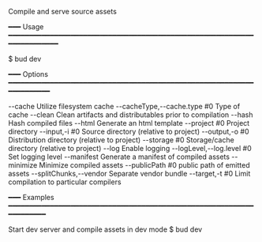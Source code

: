 Compile and serve source assets

━━━ Usage ━━━━━━━━━━━━━━━━━━━━━━━━━━━━━━━━━━━━━━━━━━━━━━━━━━━━━━━━━━━━━━━━━━━━━━━

$ bud dev

━━━ Options ━━━━━━━━━━━━━━━━━━━━━━━━━━━━━━━━━━━━━━━━━━━━━━━━━━━━━━━━━━━━━━━━━━━━━

  --cache                        Utilize filesystem cache
  --cacheType,--cache.type #0    Type of cache
  --clean                        Clean artifacts and distributables prior to compilation
  --hash                         Hash compiled files
  --html                         Generate an html template
  --project #0                   Project directory
  --input,-i #0                  Source directory (relative to project)
  --output,-o #0                 Distribution directory (relative to project)
  --storage #0                   Storage/cache directory (relative to project)
  --log                          Enable logging
  --logLevel,--log.level #0      Set logging level
  --manifest                     Generate a manifest of compiled assets
  --minimize                     Minimize compiled assets
  --publicPath #0                public path of emitted assets
  --splitChunks,--vendor         Separate vendor bundle
  --target,-t #0                 Limit compilation to particular compilers

━━━ Examples ━━━━━━━━━━━━━━━━━━━━━━━━━━━━━━━━━━━━━━━━━━━━━━━━━━━━━━━━━━━━━━━━━━━━

Start dev server and compile assets in dev mode
  $ bud dev